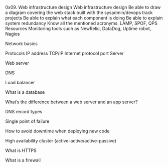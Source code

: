 0x09. Web infrastructure design
Web infrastructure design
Be able to draw a diagram covering the web stack built with the sysadmin/devops track projects
Be able to explain what each component is doing
Be able to explain system redundancy
Know all the mentioned acronyms: LAMP, SPOF, QPS
Resources
Monitoring tools such as NewRelic, DataDog, Uptime robot, Nagios

Network basics

Protocols
IP address
TCP/IP
Internet protocol port
Server

Web server

DNS

Load balancer

What is a database

What’s the difference between a web server and an app server?

DNS record types

Single point of failure

How to avoid downtime when deploying new code

High availability cluster (active-active/active-passive)

What is HTTPS

What is a firewall
